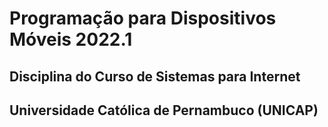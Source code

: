 # Programação para Dispositivos Móveis 2022.1
## Disciplina do Curso de Sistemas para Internet
## Universidade Católica de Pernambuco (UNICAP)
